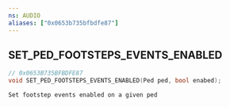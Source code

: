 ```yaml
---
ns: AUDIO
aliases: ["0x0653b735bfbdfe87"]
---
```

## SET_PED_FOOTSTEPS_EVENTS_ENABLED

```c
// 0x0653B735BFBDFE87
void SET_PED_FOOTSTEPS_EVENTS_ENABLED(Ped ped, bool enabed);
```

```
Set footstep events enabled on a given ped
```
